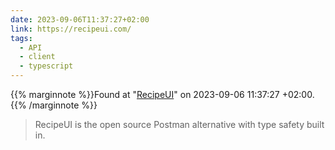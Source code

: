 ```yaml
---
date: 2023-09-06T11:37:27+02:00
link: https://recipeui.com/
tags:
  - API
  - client
  - typescript
---
```

{{% marginnote %}}Found at "[RecipeUI](https://web.archive.org/web/20230906113727/https://recipeui.com/)" on 2023-09-06 11:37:27 +02:00.{{% /marginnote %}}

> RecipeUI is the open source Postman alternative with type safety built in.